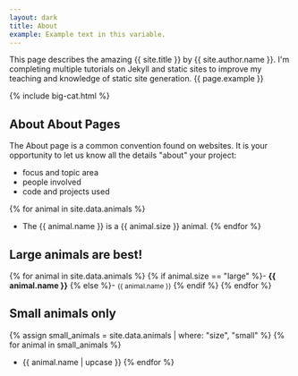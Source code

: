 ```yaml
---
layout: dark
title: About
example: Example text in this variable.
---
```


This page describes the amazing {{ site.title }} by {{ site.author.name }}. I'm completing multiple tutorials on Jekyll and static sites to improve my teaching and knowledge of static site generation.
{{ page.example }}

{% include big-cat.html %}

## About About Pages

The About page is a common convention found on websites.
It is your opportunity to let us know all the details "about" your project:

- focus and topic area
- people involved
- code and projects used

{% for animal in site.data.animals %}
- The {{ animal.name }} is a  {{ animal.size }} animal.
{% endfor %}

## Large animals are best!

{% for animal in site.data.animals %}
{% if animal.size == "large" %}- <strong style="color: {{ animal.color }};">{{ animal.name }}</strong>
{% else %}- <small>{{ animal.name }}</small>
{% endif %}
{% endfor %}

## Small animals only
{% assign small_animals = site.data.animals | where: "size", "small" %}
{% for animal in small_animals %}
- {{ animal.name | upcase }}
{% endfor %}
